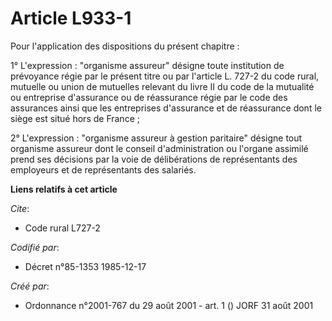 # Article L933-1

Pour l'application des dispositions du présent chapitre :

1° L'expression : "organisme assureur" désigne toute institution de prévoyance régie par le présent titre ou par l'article L.
727-2 du code rural, mutuelle ou union de mutuelles relevant du livre II du code de la mutualité ou entreprise d'assurance ou
de réassurance régie par le code des assurances ainsi que les entreprises d'assurance et de réassurance dont le siège est
situé hors de France ;

2° L'expression : "organisme assureur à gestion paritaire" désigne tout organisme assureur dont le conseil d'administration
ou l'organe assimilé prend ses décisions par la voie de délibérations de représentants des employeurs et de représentants des
salariés.

**Liens relatifs à cet article**

_Cite_:

  - Code rural L727-2

_Codifié par_:

  - Décret n°85-1353 1985-12-17

_Créé par_:

  - Ordonnance n°2001-767 du 29 août 2001 - art. 1 () JORF 31 août 2001

